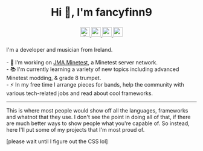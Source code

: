 ###

<h1 align="center">Hi 👋, I'm fancyfinn9</h1>

###

<div align="center">
  <a href="https://discordapp.com/users/955575589744545882" target="_blank">
    <img src="https://img.shields.io/static/v1?message=Discord&logo=discord&label=&color=7289DA&logoColor=white&labelColor=&style=for-the-badge" height="25" alt="discord logo"  />
  </a>
  <a href="mailto:fancyfinn9@gmail.com" target="_blank">
    <img src="https://img.shields.io/static/v1?message=Email&logo=gmail&label=&color=D14836&logoColor=white&labelColor=&style=for-the-badge" height="25" alt="gmail logo"  />
  </a>
  <a href="https://www.youtube.com/@fancyfinn9/" target="_blank">
    <img src="https://img.shields.io/static/v1?message=Youtube&logo=youtube&label=&color=FF0000&logoColor=white&labelColor=&style=for-the-badge" height="25" alt="youtube logo"  />
  </a>
  <a href="https://donphan.social/@fancyfinn9/" target="_blank">
    <img src="https://img.shields.io/static/v1?message=Mastodon&logo=mastodon&label=&color=563ACC&logoColor=white&labelColor=&style=for-the-badge" height="25" alt="mastodon logo"  />
  </a>
</div>

###


<p align="left">I'm a developer and musician from Ireland.<br><br>- 🔭 I’m working on <a href="https://ctf.jma-sig.de">JMA Minetest</a>, a Minetest server network.<br>- 📚 I'm currently learning a variety of new topics including advanced Minetest modding, & grade 8 trumpet.<br>- ⚡ In my free time I arrange pieces for bands, help the community with various tech-related jobs and read about cool frameworks.</p>

---

<p align="left">This is where most people would show off all the languages, frameworks and whatnot that they use. I don't see the point in doing all of that, if there are much better ways to show people what you're capable of. So instead, here I'll put some of my projects that I'm most proud of.</p>

[please wait until I figure out the CSS lol]

